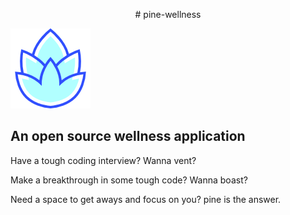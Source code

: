 <p align="center">
# pine-wellness
</p>
<div>

![blue pine cone](logos/seafoam__green__128.png)

</div>

## An open source wellness application

Have a tough coding interview? Wanna vent?

Make a breakthrough in some tough code? Wanna boast?

Need a space to get aways and focus on you? pine is the answer.
